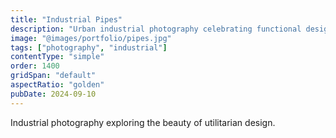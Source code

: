 ```yaml
---
title: "Industrial Pipes"
description: "Urban industrial photography celebrating functional design and weathered materials."
image: "@images/portfolio/pipes.jpg"
tags: ["photography", "industrial"]
contentType: "simple"
order: 1400
gridSpan: "default"
aspectRatio: "golden"
pubDate: 2024-09-10
---
```


Industrial photography exploring the beauty of utilitarian design.
